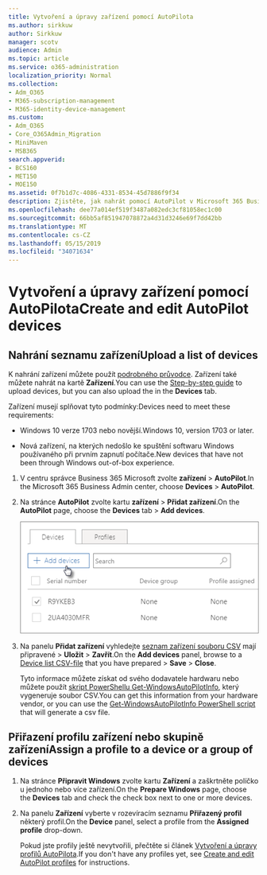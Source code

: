 ```yaml
---
title: Vytvoření a úpravy zařízení pomocí AutoPilota
ms.author: sirkkuw
author: Sirkkuw
manager: scotv
audience: Admin
ms.topic: article
ms.service: o365-administration
localization_priority: Normal
ms.collection:
- Adm_O365
- M365-subscription-management
- M365-identity-device-management
ms.custom:
- Adm_O365
- Core_O365Admin_Migration
- MiniMaven
- MSB365
search.appverid:
- BCS160
- MET150
- MOE150
ms.assetid: 0f7b1d7c-4086-4331-8534-45d7886f9f34
description: Zjistěte, jak nahrát pomocí AutoPilot v Microsoft 365 Business zařízení. Můžete přiřadit profil zařízení nebo skupiny zařízení.
ms.openlocfilehash: dee77a014ef519f3487a082edc3cf81058ec1c00
ms.sourcegitcommit: 66bb5af851947078872a4d31d3246e69f7dd42bb
ms.translationtype: MT
ms.contentlocale: cs-CZ
ms.lasthandoff: 05/15/2019
ms.locfileid: "34071634"
---
```

# <a name="create-and-edit-autopilot-devices"></a><span data-ttu-id="cd916-104">Vytvoření a úpravy zařízení pomocí AutoPilota</span><span class="sxs-lookup"><span data-stu-id="cd916-104">Create and edit AutoPilot devices</span></span>

## <a name="upload-a-list-of-devices"></a><span data-ttu-id="cd916-105">Nahrání seznamu zařízení</span><span class="sxs-lookup"><span data-stu-id="cd916-105">Upload a list of devices</span></span>

<span data-ttu-id="cd916-106">K nahrání zařízení můžete použít [podrobného průvodce](add-autopilot-devices-and-profile.md). Zařízení také můžete nahrát na kartě **Zařízení**.</span><span class="sxs-lookup"><span data-stu-id="cd916-106">You can use the [Step-by-step guide](add-autopilot-devices-and-profile.md) to upload devices, but you can also upload the in the **Devices** tab.</span></span> 
  
<span data-ttu-id="cd916-107">Zařízení musejí splňovat tyto podmínky:</span><span class="sxs-lookup"><span data-stu-id="cd916-107">Devices need to meet these requirements:</span></span>
  
- <span data-ttu-id="cd916-108">Windows 10 verze 1703 nebo novější.</span><span class="sxs-lookup"><span data-stu-id="cd916-108">Windows 10, version 1703 or later.</span></span>
    
- <span data-ttu-id="cd916-109">Nová zařízení, na kterých nedošlo ke spuštění softwaru Windows používaného při prvním zapnutí počítače.</span><span class="sxs-lookup"><span data-stu-id="cd916-109">New devices that have not been through Windows out-of-box experience.</span></span>

1. <span data-ttu-id="cd916-110">V centru správce Business 365 Microsoft zvolte **zařízení** \> **AutoPilot**.</span><span class="sxs-lookup"><span data-stu-id="cd916-110">In the Microsoft 365 Business Admin center, choose **Devices** \> **AutoPilot**.</span></span>
  
2. <span data-ttu-id="cd916-111">Na stránce **AutoPilot** zvolte kartu **zařízení** \> **Přidat zařízení**.</span><span class="sxs-lookup"><span data-stu-id="cd916-111">On the **AutoPilot** page, choose the **Devices** tab \> **Add devices**.</span></span>
    
    ![In the Devices tab, choose Add devices.](media/6ba81e22-c873-40ad-8a72-ce64d15ea6ba.png)
  
3. <span data-ttu-id="cd916-113">Na panelu **Přidat zařízení** vyhledejte [seznam zařízení souboru CSV](https://support.office.com/article/932e3676-2491-49f0-9177-d893d2f5276e) mají připravené \> **Uložit** \> **Zavřít**.</span><span class="sxs-lookup"><span data-stu-id="cd916-113">On the **Add devices** panel, browse to a [Device list CSV-file](https://support.office.com/article/932e3676-2491-49f0-9177-d893d2f5276e) that you have prepared \> **Save** \> **Close**.</span></span>
    
    <span data-ttu-id="cd916-114">Tyto informace můžete získat od svého dodavatele hardwaru nebo můžete použít [skript PowerShellu Get-WindowsAutoPilotInfo](https://www.powershellgallery.com/packages/Get-WindowsAutoPilotInfo), který vygeneruje soubor CSV.</span><span class="sxs-lookup"><span data-stu-id="cd916-114">You can get this information from your hardware vendor, or you can use the [Get-WindowsAutoPilotInfo PowerShell script](https://www.powershellgallery.com/packages/Get-WindowsAutoPilotInfo) that will generate a csv file.</span></span> 
    
## <a name="assign-a-profile-to-a-device-or-a-group-of-devices"></a><span data-ttu-id="cd916-115">Přiřazení profilu zařízení nebo skupině zařízení</span><span class="sxs-lookup"><span data-stu-id="cd916-115">Assign a profile to a device or a group of devices</span></span>

1. <span data-ttu-id="cd916-116">Na stránce **Připravit Windows** zvolte kartu **Zařízení** a zaškrtněte políčko u jednoho nebo více zařízení.</span><span class="sxs-lookup"><span data-stu-id="cd916-116">On the **Prepare Windows** page, choose the **Devices** tab and check the check box next to one or more devices.</span></span> 
    
2. <span data-ttu-id="cd916-117">Na panelu **Zařízení** vyberte v rozevíracím seznamu **Přiřazený profil** některý profil.</span><span class="sxs-lookup"><span data-stu-id="cd916-117">On the **Device** panel, select a profile from the **Assigned profile** drop-down.</span></span> 
    
    <span data-ttu-id="cd916-118">Pokud jste profily ještě nevytvořili, přečtěte si článek [Vytvoření a úpravy profilů AutoPilota](create-and-edit-autopilot-profiles.md).</span><span class="sxs-lookup"><span data-stu-id="cd916-118">If you don't have any profiles yet, see [Create and edit AutoPilot profiles](create-and-edit-autopilot-profiles.md) for instructions.</span></span> 
    
